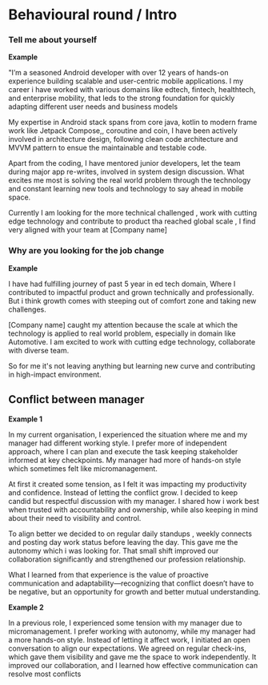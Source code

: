 # Behavioural round / Intro


### Tell me about yourself

**Example**

"I’m a seasoned Android developer with over 12 years of hands-on experience building scalable and user-centric mobile applications.
I my career i have worked with various domains like edtech, fintech, healthtech, and enterprise mobility, that leds to the strong foundation for quickly adapting different user needs and business models


My expertise in Android stack spans from core java, kotlin to modern frame work like Jetpack Compose,, coroutine and coin, I have been actively involved in architecture design, following clean code architecture and MVVM pattern to ensue the maintainable and testable code.

Apart from the coding, I have mentored junior developers, let the team during major app re-writes, involved in system design discussion. What excites me most is solving the real world problem through the technology and constant learning new tools and technology to say ahead in mobile space.

Currently I am looking for the more technical challenged , work with cutting edge technology and  contribute to product tha reached global scale , I find very aligned with your team at [Company name]


### Why are you looking for the job change

**Example**

I have had fulfilling journey of past 5 year in ed tech domain, Where I contributed to  impactful product and grown technically and professionally. But i think growth comes with steeping out of comfort zone and taking new challenges.

[Company name] caught my attention because the scale at which the technology is applied to real world problem, especially in domain like Automotive. I am excited to work with cutting edge technology, collaborate with diverse team.  

So for me it's not leaving anything but learning new curve and contributing in high-impact environment. 

## Conflict between manager

**Example 1**

In my current organisation, I experienced the situation where me and my manager had different working style. 
I prefer more of independent approach, where I can plan and execute the task keeping stakeholder informed at key checkpoints.
My manager had more of hands-on style which sometimes felt like micromanagement.

At first it created some tension, as I felt it was impacting my productivity and confidence. 
Instead of letting the conflict grow. I decided to keep candid but respectful discussion with my manager. 
I shared how i work best when trusted with accountability and ownership, 
while also keeping in mind about their need to visibility and control.

To align better we decided to on regular daily standups ,  weekly connects and posting day work status before leaving the day.
This gave me the autonomy which i was looking for.
That small shift improved our collaboration significantly and strengthened our profession relationship.


What I learned from that experience is the value of proactive communication and adaptability—recognizing that conflict doesn’t have to be negative, but an opportunity for growth and better mutual understanding.

**Example 2**

In a previous role, I experienced some tension with my manager due to micromanagement. I prefer working with autonomy, while my manager had a more hands-on style. Instead of letting it affect work, I initiated an open conversation to align our expectations. We agreed on regular check-ins, which gave them visibility and gave me the space to work independently. It improved our collaboration, and I learned how effective communication can resolve most conflicts
